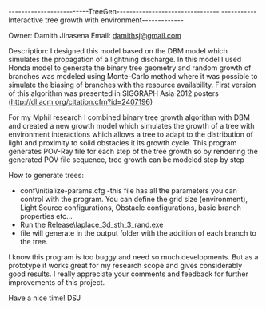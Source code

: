 -------------------------TreeGen--------------------------------
-----------Interactive tree growth with environment-------------


Owner: Damith Jinasena
Email: damithsj@gmail.com

Description:
I designed this model based on the DBM model which simulates the propagation of a lightning discharge. In this model I used Honda model to generate the binary tree geometry and random growth of branches was modeled using Monte-Carlo method where it was possible to simulate the biasing of branches with the resource availability.
First version of this algorithm was presented in SIGGRAPH Asia 2012 posters (http://dl.acm.org/citation.cfm?id=2407196)

For my Mphil research I combined binary tree growth algorithm with DBM and created a new growth model which simulates the growth of a tree with environment interactions which allows a tree to adapt to the distribution of light and proximity to solid obstacles it its growth cycle.
This program generates POV-Ray file for each step of the tree growth so by rendering the generated POV file sequence, tree growth can be modeled step by step

How to generate trees:
*  conf\initialize-params.cfg  -this file has all the parameters you can control with the program. You can define the grid size (environment), Light Source configurations, Obstacle configurations, basic branch properties etc…
* Run the Release\laplace_3d_sth_3_rand.exe
* file will generate in the output folder with the addition of each branch to the tree.

I know this program is too buggy and need so much developments. But as a prototype it works great for my research scope and gives considerably good results. I really appreciate your comments and feedback for further improvements of this project.

Have a nice time!
DSJ
